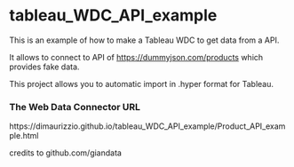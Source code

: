 # tableau_WDC_API_example

This is an example of how to make a Tableau WDC to get data from a API.

It allows to connect to API of https://dummyjson.com/products which provides fake data.

This project allows you to automatic import in .hyper format for Tableau.

<h3>The Web Data Connector URL</h3>
https://dimaurizzio.github.io/tableau_WDC_API_example/Product_API_example.html

credits to github.com/giandata

